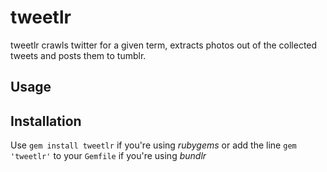 # tweetlr

tweetlr crawls twitter for a given term, extracts photos out of the collected tweets and posts them to tumblr. 

## Usage

## Installation

Use `gem install tweetlr` if you're using *rubygems* or add the line `gem 'tweetlr'` to your `Gemfile` if you're using *bundlr*
